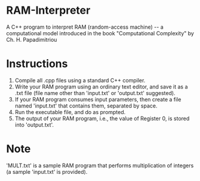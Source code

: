# RAM-Interpreter
A C++ program to interpret RAM (random-access machine) -- a computational model introduced in the book "Computational Complexity" by Ch. H. Papadimitriou

# Instructions
1. Compile all .cpp files using a standard C++ compiler.
2. Write your RAM program using an ordinary text editor, and save it as a .txt file (file name other than 'input.txt' or 'output.txt' suggested).
3. If your RAM program consumes input parameters, then create a file named 'input.txt' that contains them, separated by space.
4. Run the executable file, and do as prompted.
5. The output of your RAM program, i.e., the value of Register 0, is stored into 'output.txt'.

# Note
'MULT.txt' is a sample RAM program that performs multiplication of integers (a sample 'input.txt' is provided).
